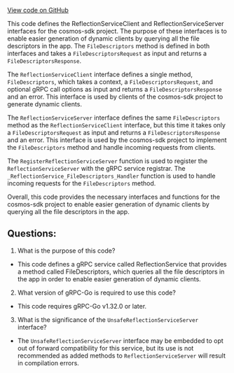 [View code on GitHub](https://github.com/cosmos/cosmos-sdk/blob/main/api/cosmos/reflection/v1/reflection_grpc.pb.go)

This code defines the ReflectionServiceClient and ReflectionServiceServer interfaces for the cosmos-sdk project. The purpose of these interfaces is to enable easier generation of dynamic clients by querying all the file descriptors in the app. The `FileDescriptors` method is defined in both interfaces and takes a `FileDescriptorsRequest` as input and returns a `FileDescriptorsResponse`. 

The `ReflectionServiceClient` interface defines a single method, `FileDescriptors`, which takes a context, a `FileDescriptorsRequest`, and optional gRPC call options as input and returns a `FileDescriptorsResponse` and an error. This interface is used by clients of the cosmos-sdk project to generate dynamic clients.

The `ReflectionServiceServer` interface defines the same `FileDescriptors` method as the `ReflectionServiceClient` interface, but this time it takes only a `FileDescriptorsRequest` as input and returns a `FileDescriptorsResponse` and an error. This interface is used by the cosmos-sdk project to implement the `FileDescriptors` method and handle incoming requests from clients.

The `RegisterReflectionServiceServer` function is used to register the `ReflectionServiceServer` with the gRPC service registrar. The `_ReflectionService_FileDescriptors_Handler` function is used to handle incoming requests for the `FileDescriptors` method. 

Overall, this code provides the necessary interfaces and functions for the cosmos-sdk project to enable easier generation of dynamic clients by querying all the file descriptors in the app.
## Questions: 
 1. What is the purpose of this code?
- This code defines a gRPC service called ReflectionService that provides a method called FileDescriptors, which queries all the file descriptors in the app in order to enable easier generation of dynamic clients.

2. What version of gRPC-Go is required to use this code?
- This code requires gRPC-Go v1.32.0 or later.

3. What is the significance of the `UnsafeReflectionServiceServer` interface?
- The `UnsafeReflectionServiceServer` interface may be embedded to opt out of forward compatibility for this service, but its use is not recommended as added methods to `ReflectionServiceServer` will result in compilation errors.